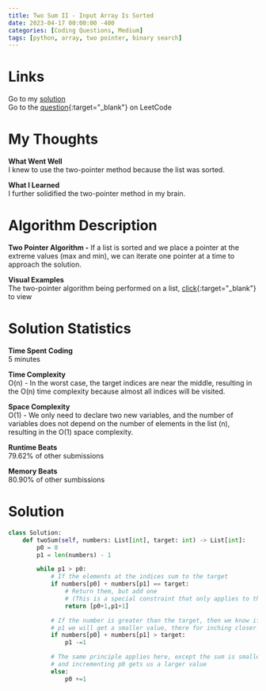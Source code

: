 ```yaml
---
title: Two Sum II - Input Array Is Sorted
date: 2023-04-17 00:00:00 -400
categories: [Coding Questions, Medium]
tags: [python, array, two pointer, binary search]
---
```


# Links  

Go to my [solution](#solution)  
Go to the [question](https://leetcode.com/problems/two-sum-ii-input-array-is-sorted/){:target="_blank"} on LeetCode  

# My Thoughts  

**What Went Well**  
I knew to use the two-pointer method because the list was sorted.

**What I Learned**  
I further solidified the two-pointer method in my brain.

# Algorithm Description

**Two Pointer Algorithm -** If a list is sorted and we place a pointer at the extreme values (max and min), we can iterate one pointer at a time to approach the solution.

**Visual Examples**  
The two-pointer algorithm being performed on a list, [click](https://usblog.teamblind.com/wp-content/uploads/2022/06/Two-Pointers-Coding-Interview-Problem.png){:target="_blank"} to view  

# Solution Statistics  

**Time Spent Coding**  
5 minutes

**Time Complexity**  
O(n) - In the worst case, the target indices are near the middle, resulting in the O(n) time complexity because almost all indices will be visited.

**Space Complexity**  
O(1) - We only need to declare two new variables, and the number of variables does not depend on the number of elements in the list (n), resulting in the O(1) space complexity.

**Runtime Beats**  
79.62% of other submissions  

**Memory Beats**  
80.90% of other sumbissions  

# Solution  

```python
class Solution:
    def twoSum(self, numbers: List[int], target: int) -> List[int]:
        p0 = 0
        p1 = len(numbers) - 1

        while p1 > p0:
            # If the elements at the indices sum to the target
            if numbers[p0] + numbers[p1] == target:
                # Return them, but add one 
                # (This is a special constraint that only applies to this problem)
                return [p0+1,p1+1]

            # If the number is greater than the target, then we know if we decrement
            # p1 we will get a smaller value, there for inching closer to the target
            if numbers[p0] + numbers[p1] > target:
                p1 -=1

            # The same principle applies here, except the sum is smaller than the target
            # and incrementing p0 gets us a larger value
            else:
                p0 +=1
```
